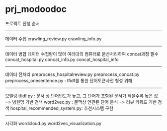 # prj_modoodoc

프로젝트 진행 순서

-----------------------
데이터 수집
crawling_review.py
crawling_info.py

-----------------------
데이터 병합
데이터 수집량이 많아 여러대의 컴퓨터로 분산처리하여 concat과정 필수
concat_hospital.py 
concat_info.py
concat_hospital_info

-----------------------
데이터 전처리
preprocess_hospitalreview.py
preprocess_concat.py
preprocess_onesentence.py : tfidf를 통한 단어토큰사전 형성 위해

---------------- --------
모델링
tfidf.py : 문서 상 단어빈도가 높고, 그 단어가 포함된 문서가 적을수록 높은 값 => 병원명 기반 검색
word2vec.py : 문맥상 연관된 단어 분석 => 리뷰 키워드 기반 검색
hospital_recommended_system.py: 추천시스템 구현

-------------------------
시각화
wordcloud.py
word2vec_visualization.py
